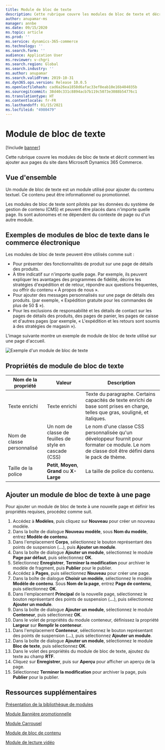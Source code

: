 ```yaml
---
title: Module de bloc de texte
description: Cette rubrique couvre les modules de bloc de texte et décrit comment les ajouter aux pages du site dans Microsoft Dynamics 365 Commerce.
author: anupamar-ms
manager: annbe
ms.date: 09/15/2020
ms.topic: article
ms.prod: ''
ms.service: dynamics-365-commerce
ms.technology: ''
ms.search.form: ''
audience: Application User
ms.reviewer: v-chgri
ms.search.region: Global
ms.search.industry: ''
ms.author: anupamar
ms.search.validFrom: 2019-10-31
ms.dyn365.ops.version: Release 10.0.5
ms.openlocfilehash: cad6a26ea1858d6afac33ef8eab10e16b404035b
ms.sourcegitcommit: 38d40c331c8894acb7b119c5073e3088b54776c1
ms.translationtype: HT
ms.contentlocale: fr-FR
ms.lasthandoff: 01/15/2021
ms.locfileid: "4980479"
---
```

# <a name="text-block-module"></a>Module de bloc de texte

[!include [banner](includes/banner.md)]

Cette rubrique couvre les modules de bloc de texte et décrit comment les ajouter aux pages du site dans Microsoft Dynamics 365 Commerce.

## <a name="overview"></a>Vue d'ensemble

Un module de bloc de texte est un module utilisé pour ajouter du contenu textuel. Ce contenu peut être informationnel ou promotionnel.

Les modules de bloc de texte sont pilotés par les données du système de gestion de contenu (CMS) et peuvent être placés dans n'importe quelle page. Ils sont autonomes et ne dépendent du contexte de page ou d'un autre module.

## <a name="examples-of-text-block-modules-in-e-commerce"></a>Exemples de modules de bloc de texte dans le commerce électronique

Les modules de bloc de texte peuvent être utilisés comme suit :

* Pour présenter des fonctionnalités de produit sur une page de détails des produits.
* À titre indicatif sur n'importe quelle page. Par exemple, ils peuvent expliquer les avantages des programmes de fidélité, décrire les stratégies d'expédition et de retour, répondre aux questions fréquentes, ou offrir du contenu « À propos de nous ».
* Pour ajouter des messages personnalisés sur une page de détails des produits. (par exemple, « Expédition gratuite pour les commandes de plus de 50 $ »).
* Pour les exclusions de responsabilité et les détails de contact sur les pages de détails des produits, des pages de panier, les pages de caisse et d'autres pages (par exemple, « L'expédition et les retours sont soumis à des stratégies de magasin »).

L'image suivante montre un exemple de module de bloc de texte utilisé sur une page d'accueil.

![Exemple d'un module de bloc de texte](./media/ecommerce-textblock.PNG)

## <a name="text-block-module-properties"></a>Propriétés de module de bloc de texte

| Nom de la propriété     | Valeur                                            | Description |
|-------------------|--------------------------------------------------|-------------|
| Texte enrichi         | Texte enrichi                                        | Texte du paragraphe. Certains capacités de texte enrichi de base sont prises en charge, telles que gras, souligné, et italiques. |
| Nom de classe personnalisé | Un nom de classe de feuilles de style en cascade (CSS)        | Le nom d'une classe CSS personnalisée qu'un développeur fournit pour formater ce module. Le nom de classe doit être défini dans le pack de thème. |
| Taille de la police         | **Petit**, **Moyen**, **Grand** ou **X-Large** | La taille de police du contenu. |

## <a name="add-a-text-block-module-to-a-page"></a>Ajouter un module de bloc de texte à une page

Pour ajouter un module de bloc de texte à une nouvelle page et définir les propriétés requises, procédez comme suit.

1. Accédez à **Modèles**, puis cliquez sur **Nouveau** pour créer un nouveau modèle.
1. Dans la boîte de dialogue **Nouveau modèle**, sous **Nom du modèle**, entrez **Modèle de contenu**.
1. Dans l'emplacement **Corps**, sélectionnez le bouton représentant des points de suspension (**…**), puis **Ajouter un module**.
1. Dans la boîte de dialogue **Ajouter un module**, sélectionnez le module **Page par défaut**, puis sélectionnez **OK**.
1. Sélectionnez **Enregistrer**, **Terminer la modification** pour archiver le modèle de fragment, puis **Publier** pour le publier.
1. Accédez à **Pages**, puis sélectionnez **Nouveau** pour créer une page.
1. Dans la boîte de dialogue **Choisir un modèle**, sélectionnez le modèle **Modèle de contenu**. Sous **Nom de la page**, entrez **Page de contenu**, puis sélectionnez **OK**.
1. Dans l'emplacement **Principal** de la nouvelle page, sélectionnez le bouton représentant des points de suspension (**...**), puis sélectionnez **Ajouter un module**.
1. Dans la boîte de dialogue **Ajouter un module**, sélectionnez le module **Conteneur**, puis sélectionnez **OK**.
1. Dans le volet de propriétés du module conteneur, définissez la propriété **Largeur** sur **Remplir le conteneur**.
1. Dans l'emplacement **Conteneur**, sélectionnez le bouton représentant des points de suspension (**...**), puis sélectionnez **Ajouter un module**.
1. Dans la boîte de dialogue **Ajouter un module**, sélectionnez le module **Bloc de texte**, puis sélectionnez **OK**. 
1. Dans le volet des propriétés du module de bloc de texte, ajoutez du texte au champ **RTF**.
1. Cliquez sur **Enregistrer**, puis sur **Aperçu** pour afficher un aperçu de la page.
1. Sélectionnez **Terminer la modification** pour archiver la page, puis **Publier** pour la publier.

## <a name="additional-resources"></a>Ressources supplémentaires

[Présentation de la bibliothèque de modules](starter-kit-overview.md)

[Module Bannière promotionnelle](add-alert.md)

[Module Carrousel](add-carousel.md)

[Module de bloc de contenu](add-hero-module.md)

[Module de lecture vidéo](add-video-player.md)

